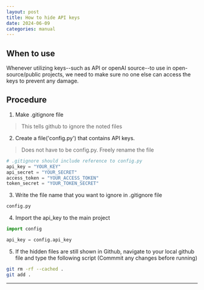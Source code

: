 ```yaml
---
layout: post
title: How to hide API keys
date: 2024-06-09
categories: manual
---
```


## When to use
Whenever utilizing keys--such as API or openAI source--to use in open-source/public projects, we need to make sure no one else can access the keys to prevent any damage.

## Procedure

1. Make .gitignore file
> This tells github to ignore the noted files  

2. Create a file('config.py') that contains API keys.
> Does not have to be config.py. Freely rename the file  

```python
# .gitignore should include reference to config.py
api_key = "YOUR_KEY"
api_secret = "YOUR_SECRET"
access_token = "YOUR_ACCESS_TOKEN"
token_secret = "YOUR_TOKEN_SECRET"
```

3. Write the file name that you want to ignore in .gitignore file

```bash
config.py
```

4. Import the api_key to the main project

```python
import config

api_key = config.api_key
```

5. If the hidden files are still shown in Github, navigate to your local github file and type the following script (Commmit any changes before running)

```bash
git rm -rf --cached .
git add .
```

---